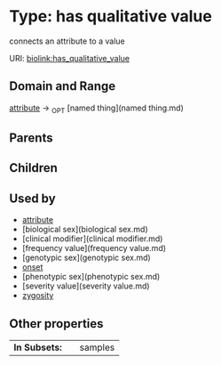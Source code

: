 
# Type: has qualitative value


connects an attribute to a value

URI: [biolink:has_qualitative_value](https://w3id.org/biolink/vocab/has_qualitative_value)


## Domain and Range

[attribute](attribute.md) ->  <sub>OPT</sub> [named thing](named thing.md)

## Parents


## Children


## Used by

 * [attribute](attribute.md)
 * [biological sex](biological sex.md)
 * [clinical modifier](clinical modifier.md)
 * [frequency value](frequency value.md)
 * [genotypic sex](genotypic sex.md)
 * [onset](onset.md)
 * [phenotypic sex](phenotypic sex.md)
 * [severity value](severity value.md)
 * [zygosity](zygosity.md)

## Other properties

|  |  |  |
| --- | --- | --- |
| **In Subsets:** | | samples |

